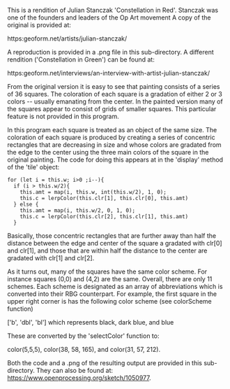 This is a rendition of Julian Stanczak 'Constellation in Red'. Stanczak was one of the founders and leaders of the Op Art movement A copy of the original is provided at:

https:geoform.net/artists/julian-stanczak/

A reproduction is provided in a .png file in this sub-directory. A different rendition ('Constellation in Green') can be found at: 

https:geoform.net/interviews/an-interview-with-artist-julian-stanczak/

From the original version it is easy to see that painting consists of a series of 36 squares. The coloration of each square is a gradation of either 2 or 3 colors -- usually emanating from the center. In the painted version many of the squares appear to consist of grids of smaller squares. This particular feature is not provided in this program.

In this program each square is treated as an object of the same size. The coloration of each square is produced by creating a series of concentric rectangles that are decreasing in size and whose colors are gradated from the edge to the center using the three main colors of the square in the original painting. The code for doing this appears at in the 'display' method of the 'tile' object:

    for (let i = this.w; i>0 ;i--){
      if (i > this.w/2){
        this.amt = map(i, this.w, int(this.w/2), 1, 0);
        this.c = lerpColor(this.clr[1], this.clr[0], this.amt)
      } else {
        this.amt = map(i, this.w/2, 0, 1, 0);
        this.c = lerpColor(this.clr[2], this.clr[1], this.amt)
      }

Basically, those concentric rectangles that are further away than half the distance between the edge and center of the square a gradated
with clr[0] and clr[1], and those that are within half the distance to the center are gradated with clr[1] and clr[2].

As it turns out, many of the squares have the same color scheme. For instance squares (0,0) and (4,2) are the same. Overall, there are only 11 schemes.
Each scheme is designated as an array of abbreviations which is converted into their RBG counterpart. For example, the first square in the upper right corner is has the
following color scheme (see colorScheme function) 

['b', 'dbl', 'bl'] which represents black, dark blue, and blue

These are converted by the 'selectColor' function to:

color(5,5,5), color(38, 58, 165), and color(31, 57,  212).

Both the code and a .png of the resulting output are provided in this sub-directory. They can also be found at: https://www.openprocessing.org/sketch/1050977.
